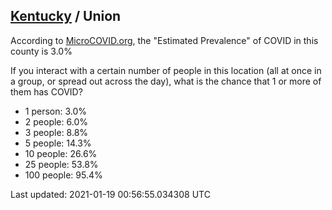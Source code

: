
## [Kentucky](/united-states/kentucky) / Union

According to [MicroCOVID.org](http://microcovid.org),
the "Estimated Prevalence" of COVID in this county is 3.0%

If you interact with a certain number of people in this location
(all at once in a group, or spread out across the day), what is the chance that
1 or more of them has COVID?

- 1 person: 3.0%
- 2 people: 6.0%
- 3 people: 8.8%
- 5 people: 14.3%
- 10 people: 26.6%
- 25 people: 53.8%
- 100 people: 95.4%

Last updated: 2021-01-19 00:56:55.034308 UTC
